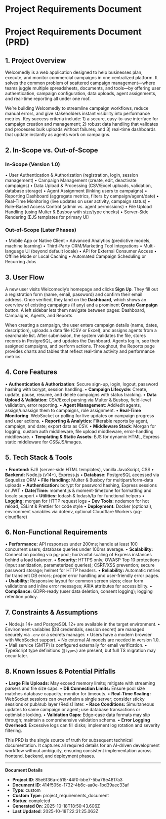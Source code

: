 # Project Requirements Document

# Project Requirements Document (PRD)

## 1. Project Overview

Welcomedly is a web application designed to help businesses plan, execute, and monitor commercial campaigns in one centralized platform. It solves the common problem of scattered campaign management—where teams juggle multiple spreadsheets, documents, and tools—by offering user authentication, campaign configuration, data uploads, agent assignments, and real-time reporting all under one roof.

We’re building Welcomedly to streamline campaign workflows, reduce manual errors, and give stakeholders instant visibility into performance metrics. Key success criteria include: 1) a secure, easy-to-use interface for campaign creation and management; 2) robust data handling that validates and processes bulk uploads without failures; and 3) real-time dashboards that update instantly as agents work on campaigns.

## 2. In-Scope vs. Out-of-Scope

### In-Scope (Version 1.0)

• User Authentication & Authorization (registration, login, session management) • Campaign Management (create, edit, deactivate campaigns) • Data Upload & Processing (CSV/Excel uploads, validation, database storage) • Agent Assignment (linking users to campaigns) • Reporting Dashboard (aggregate metrics, filters by campaign/agent/date) • Real-Time Monitoring (live updates on user activity, campaign status) • Role-Based Access Control (admin vs. agent permissions) • File Upload Handling (using Multer & Busboy with size/type checks) • Server-Side Rendering (EJS templates for primary UI)

### Out-of-Scope (Later Phases)

• Mobile App or Native Client • Advanced Analytics (predictive models, machine learning) • Third-Party CRM/Marketing Tool Integrations • Multi-language UI (beyond default locale) • API for External Consumer Access • Offline Mode or Local Caching • Automated Campaign Scheduling or Recurring Jobs

## 3. User Flow

A new user visits Welcomedly’s homepage and clicks **Sign Up**. They fill out a registration form (name, email, password) and confirm their email address. Once verified, they land on the **Dashboard**, which shows an overview of existing campaigns (if any) and a prominent **Create Campaign** button. A left sidebar lets them navigate between pages: Dashboard, Campaigns, Agents, and Reports.

When creating a campaign, the user enters campaign details (name, dates, description), uploads a data file (CSV or Excel), and assigns agents from a searchable list. After submission, the system validates the file, stores records in PostgreSQL, and updates the Dashboard. Agents log in, see their assigned campaigns, and perform actions. Throughout, the Reports page provides charts and tables that reflect real-time activity and performance metrics.

## 4. Core Features

• **Authentication & Authorization**: Secure sign-up, login, logout, password hashing with bcrypt, session handling. • **Campaign Lifecycle**: Create, update, pause, resume, and delete campaigns with status tracking. • **Data Upload & Validation**: CSV/Excel parsing via Multer & Busboy, field-level validation, error reporting. • **Agent Management**: Add/edit agents, assign/unassign them to campaigns, role assignment. • **Real-Time Monitoring**: WebSocket or polling for live updates on campaign progress and user actions. • **Reporting & Analytics**: Filterable reports by agent, campaign, and date; export data as CSV. • **Middleware Stack**: Morgan for logging, custom auth middleware, file upload middleware, error-handling middleware. • **Templating & Static Assets**: EJS for dynamic HTML, Express static middleware for CSS/JS/images.

## 5. Tech Stack & Tools

• **Frontend:** EJS (server-side HTML templates), vanilla JavaScript, CSS • **Backend:** Node.js (v14+), Express.js • **Database:** PostgreSQL accessed via Sequelize ORM • **File Handling:** Multer & Busboy for multipart/form-data uploads • **Authentication:** bcrypt for password hashing, Express sessions or JWT • **Date/Time:** moment.js & moment-timezone for formatting and locale support • **Utilities:** lodash & lodash/fp for functional helpers • **Logging:** morgan for HTTP request logs • **Dev Tools:** nodemon for hot reload, ESLint & Prettier for code style • **Deployment:** Docker (optional), environment variables via dotenv, optional Cloudflare Workers (pg-cloudflare)

## 6. Non-Functional Requirements

• **Performance:** API responses under 200ms; handle at least 100 concurrent users; database queries under 100ms average. • **Scalability:** Connection pooling via pg-pool; horizontal scaling of Express instances behind a load balancer. • **Security:** HTTPS only; OWASP Top 10 protections (input sanitization, parameterized queries); CSRF/XSS prevention; secure password storage; helmet for HTTP headers. • **Reliability:** Automatic retries for transient DB errors; proper error handling and user-friendly error pages. • **Usability:** Responsive layout for common screen sizes; clear form validations and inline error messages; ARIA attributes for accessibility. • **Compliance:** GDPR-ready (user data deletion, consent logging); logging retention policy.

## 7. Constraints & Assumptions

• Node.js 14+ and PostgreSQL 12+ are available in the target environment. • Environment variables (DB credentials, session secret) are managed securely via `.env` or a secrets manager. • Users have a modern browser with WebSocket support. • No external AI models are needed in version 1.0. • Mail service (SMTP) is configured externally for email verification. • TypeScript type definitions (`@types`) are present, but full TS migration may occur later.

## 8. Known Issues & Potential Pitfalls

• **Large File Uploads:** May exceed memory limits; mitigate with streaming parsers and file size caps. • **DB Connection Limits:** Ensure pool size matches database capacity; monitor for timeouts. • **Real-Time Scaling:** WebSocket sessions can overwhelm a single server; consider sticky sessions or pub/sub layer (Redis) later. • **Race Conditions:** Simultaneous updates to same campaign or agent; use database transactions or optimistic locking. • **Validation Gaps:** Edge-case data formats may slip through; maintain a comprehensive validation schema. • **Error Logging Overhead:** Excessive logs can fill disks; implement log rotation and severity filtering.

This PRD is the single source of truth for subsequent technical documentation. It captures all required details for an AI-driven development workflow without ambiguity, ensuring consistent implementation across frontend, backend, and deployment phases.


---
**Document Details**
- **Project ID**: 85e6f36a-c515-44f0-bbe7-5ba76e4817a3
- **Document ID**: 414f505d-1732-4b6c-aa0e-1bd39aec33af
- **Type**: custom
- **Custom Type**: project_requirements_document
- **Status**: completed
- **Generated On**: 2025-10-18T18:50:43.606Z
- **Last Updated**: 2025-10-18T22:31:25.063Z
